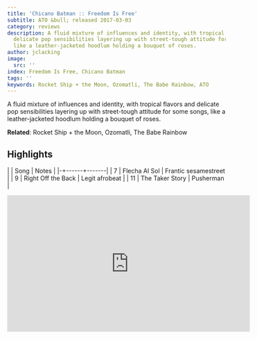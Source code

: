 ```yaml
---
title: 'Chicano Batman :: Freedom Is Free'
subtitle: ATO &bull; released 2017-03-03
category: reviews
description: A fluid mixture of influences and identity, with tropical flavors and
  delicate pop sensibilities layering up with street-tough attitude for some songs,
  like a leather-jacketed hoodlum holding a bouquet of roses.
author: jclacking
image:
  src: ''
index: Freedom Is Free, Chicano Batman
tags: ''
keywords: Rocket Ship + the Moon, Ozomatli, The Babe Rainbow, ATO
---
```

A fluid mixture of influences and identity, with tropical flavors and delicate pop sensibilities layering up with street-tough attitude for some songs, like a leather-jacketed hoodlum holding a bouquet of roses.<!--more-->

**Related**: Rocket Ship + the Moon, Ozomatli, The Babe Rainbow

## Highlights

| | Song | Notes |
|-+------+-------|
| 7 | Flecha Al Sol | Frantic sesamestreet |
| 9 | Right Off the Back | Legit afrobeat |
| 11 | The Taker Story | Pusherman |

<div class="tlo-detail-video"><iframe width="560" height="315" src="https://www.youtube.com/embed/mkEmnrUzFFE" frameborder="0" allow="autoplay; encrypted-media" allowfullscreen></iframe></div>

